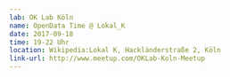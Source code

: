 ```yaml
---
lab: OK Lab Köln
name: OpenData Time @ Lokal_K
date: 2017-09-18
time: 19-22 Uhr
location: Wikipedia:Lokal K, Hackländerstraße 2, Köln
link-url: http://www.meetup.com/OKLab-Koln-Meetup
---
```

